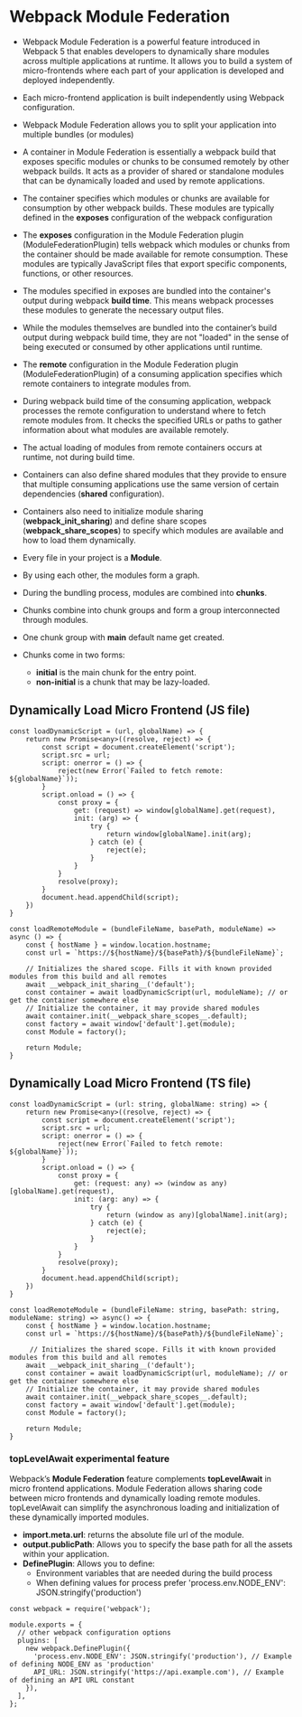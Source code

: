 # Webpack Module Federation

* Webpack Module Federation is a powerful feature introduced in Webpack 5 that enables developers to dynamically share modules across multiple applications at runtime. It allows you to build a system of micro-frontends where each part of your application is developed and deployed independently.

* Each micro-frontend application is built independently using Webpack configuration.

* Webpack Module Federation allows you to split your application into multiple bundles (or modules) 

* A container in Module Federation is essentially a webpack build that exposes specific modules or chunks to be consumed remotely by other webpack builds. It acts as a provider of shared or standalone modules that can be dynamically loaded and used by remote applications.

* The container specifies which modules or chunks are available for consumption by other webpack builds. These modules are typically defined in the **exposes** configuration of the webpack configuration

* The **exposes** configuration in the Module Federation plugin (ModuleFederationPlugin) tells webpack which modules or chunks from the container should be made available for remote consumption. These modules are typically JavaScript files that export specific components, functions, or other resources.

* The modules specified in exposes are bundled into the container's output during webpack **build time**. This means webpack processes these modules to generate the necessary output files.

* While the modules themselves are bundled into the container’s build output during webpack build time, they are not "loaded" in the sense of being executed or consumed by other applications until runtime.

* The **remote** configuration in the Module Federation plugin (ModuleFederationPlugin) of a consuming application specifies which remote containers to integrate modules from. 

* During webpack build time of the consuming application, webpack processes the remote configuration to understand where to fetch remote modules from. It checks the specified URLs or paths to gather information about what modules are available remotely.

* The actual loading of modules from remote containers occurs at runtime, not during build time. 

* Containers can also define shared modules that they provide to ensure that multiple consuming applications use the same version of certain dependencies (**shared** configuration).

* Containers also need to initialize module sharing (__webpack_init_sharing__) and define share scopes (__webpack_share_scopes__) to specify which modules are available and how to load them dynamically.

* Every file in your project is a **Module**.
* By using each other, the modules form a graph.
* During the bundling process, modules are combined into **chunks**. 
* Chunks combine into chunk groups and form a group interconnected through modules.
* One chunk group with **main** default name get created.
* Chunks come in two forms:
  * **initial** is the main chunk for the entry point.
  * **non-initial** is a chunk that may be lazy-loaded.

## Dynamically Load Micro Frontend (JS file)
```
const loadDynamicScript = (url, globalName) => {
    return new Promise<any>((resolve, reject) => {
        const script = document.createElement('script');
        script.src = url;
        script: onerror = () => {
            reject(new Error(`Failed to fetch remote: ${globalName}`));
        }
        script.onload = () => {
            const proxy = {
                get: (request) => window[globalName].get(request),
                init: (arg) => {
                    try {
                        return window[globalName].init(arg);
                    } catch (e) {
                        reject(e);
                    }
                }
            }
            resolve(proxy);
        }
        document.head.appendChild(script);
    })
}

const loadRemoteModule = (bundleFileName, basePath, moduleName) => async () => {
    const { hostName } = window.location.hostname;
    const url = `https://${hostName}/${basePath}/${bundleFileName}`;

    // Initializes the shared scope. Fills it with known provided modules from this build and all remotes
    await __webpack_init_sharing__('default');
    const container = await loadDynamicScript(url, moduleName); // or get the container somewhere else
    // Initialize the container, it may provide shared modules
    await container.init(__webpack_share_scopes__.default);
    const factory = await window['default'].get(module);
    const Module = factory();

    return Module;
}
```

## Dynamically Load Micro Frontend (TS file)
```
const loadDynamicScript = (url: string, globalName: string) => {
    return new Promise<any>((resolve, reject) => {
        const script = document.createElement('script');
        script.src = url;
        script: onerror = () => {
            reject(new Error(`Failed to fetch remote: ${globalName}`));
        }
        script.onload = () => {
            const proxy = {
                get: (request: any) => (window as any)[globalName].get(request),
                init: (arg: any) => {
                    try {
                        return (window as any)[globalName].init(arg);
                    } catch (e) {
                        reject(e);
                    }
                }
            }
            resolve(proxy);
        }
        document.head.appendChild(script);
    })
}

const loadRemoteModule = (bundleFileName: string, basePath: string, moduleName: string) => async() => {
    const { hostName } = window.location.hostname;
    const url = `https://${hostName}/${basePath}/${bundleFileName}`;
    
     // Initializes the shared scope. Fills it with known provided modules from this build and all remotes
    await __webpack_init_sharing__('default');
    const container = await loadDynamicScript(url, moduleName); // or get the container somewhere else
    // Initialize the container, it may provide shared modules
    await container.init(__webpack_share_scopes__.default);
    const factory = await window['default'].get(module);
    const Module = factory();

    return Module;
}
```


### topLevelAwait experimental feature
Webpack’s **Module Federation** feature complements **topLevelAwait** in micro frontend applications. 
Module Federation allows sharing code between micro frontends and dynamically loading remote modules. 
topLevelAwait can simplify the asynchronous loading and initialization of these dynamically imported modules.

* **import.meta.url**: returns the absolute file url of the module.
* **output.publicPath**: Allows you to specify the base path for all the assets within your application.
* **DefinePlugin**: Allows you to define:
  * Environment variables that are needed during the build process
  * When defining values for process prefer 'process.env.NODE_ENV': JSON.stringify('production')
```
const webpack = require('webpack');

module.exports = {
  // other webpack configuration options
  plugins: [
    new webpack.DefinePlugin({
      'process.env.NODE_ENV': JSON.stringify('production'), // Example of defining NODE_ENV as 'production'
      API_URL: JSON.stringify('https://api.example.com'), // Example of defining an API URL constant
    }),
  ],
};

```
